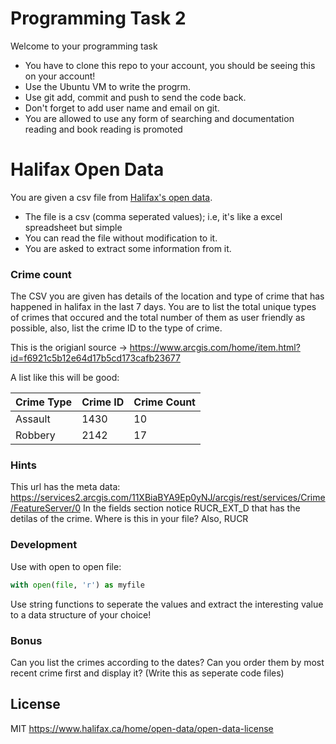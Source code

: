# Programming Task 2

Welcome to your programming task 
  - You have to clone this repo to your account, you should be seeing this on your account!
  - Use the Ubuntu VM to write the progrm.
  - Use git add, commit and push to send the code back. 
  - Don't forget to add user name and email on git. 
  - You are allowed to use any form of searching and documentation reading and book reading is promoted


# Halifax Open Data

You are given a csv file from [Halifax's open data](https://www.halifax.ca/home/open-data). 

  - The file is a csv (comma seperated values); i.e, it's like a excel spreadsheet but simple
  - You can read the file without modification to it.
  - You are asked to extract some information from it. 

### Crime count

The CSV you are given has details of the location and type of crime that has happened in halifax in the last 7 days. You are to list the total unique types of crimes that occured and the total number of them as user friendly as possible, also, list the crime ID to the type of crime.

This is the origianl source  -> https://www.arcgis.com/home/item.html?id=f6921c5b12e64d17b5cd173cafb23677

A list like this will be good: 

| Crime Type  | Crime ID  | Crime Count |
| ------ | ------ |------ |
| Assault | 1430 |10 |
| Robbery | 2142 |17 |

### Hints
This url has the meta data: https://services2.arcgis.com/11XBiaBYA9Ep0yNJ/arcgis/rest/services/Crime/FeatureServer/0
In the fields section notice RUCR_EXT_D that has the detilas of the crime. Where is this in your file?
Also, RUCR

### Development

Use with open to open file:
```py
with open(file, 'r') as myfile
```
Use string functions to seperate the values and extract the interesting value to a data structure of your choice!

### Bonus

Can you list the crimes according to the dates? Can you order them by most recent crime first and display it? (Write this as seperate code files)

License
----

MIT
https://www.halifax.ca/home/open-data/open-data-license
